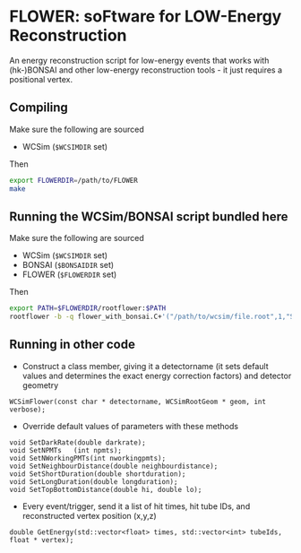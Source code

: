# FLOWER: soFtware for LOW-Energy Reconstruction
An energy reconstruction script for low-energy events that works with (hk-)BONSAI and other low-energy reconstruction tools - it just requires a positional vertex.

## Compiling
Make sure the following are sourced
* WCSim (`$WCSIMDIR` set)

Then
```bash
export FLOWERDIR=/path/to/FLOWER
make
```

## Running the WCSim/BONSAI script bundled here
Make sure the following are sourced
* WCSim (`$WCSIMDIR` set)
* BONSAI (`$BONSAIDIR` set)
* FLOWER (`$FLOWERDIR` set)

Then
```bash
export PATH=$FLOWERDIR/rootflower:$PATH
rootflower -b -q flower_with_bonsai.C+'("/path/to/wcsim/file.root",1,"SuperK")'
```

## Running in other code
* Construct a class member, giving it a detectorname (it sets default values and determines the exact energy correction factors) and detector geometry
```
WCSimFlower(const char * detectorname, WCSimRootGeom * geom, int verbose);
```
* Override default values of parameters with these methods
```
void SetDarkRate(double darkrate);
void SetNPMTs   (int npmts);
void SetNWorkingPMTs(int nworkingpmts);
void SetNeighbourDistance(double neighbourdistance);
void SetShortDuration(double shortduration);
void SetLongDuration(double longduration);
void SetTopBottomDistance(double hi, double lo);
```
* Every event/trigger, send it a list of hit times, hit tube IDs, and reconstructed vertex position (x,y,z)
```
double GetEnergy(std::vector<float> times, std::vector<int> tubeIds, float * vertex);
```
